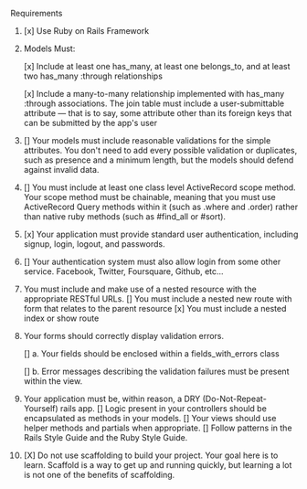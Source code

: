 Requirements

1. [x] Use Ruby on Rails Framework
2. Models Must:

    [x] Include at least one has_many, at least one belongs_to, and at least two has_many :through relationships

    [x] Include a many-to-many relationship implemented with has_many :through associations. The join table must include a user-submittable attribute — that is to say, some attribute other than its foreign keys that can be submitted by the app's user
    
3. [] Your models must include reasonable validations for the simple attributes. You don't need to add every possible validation or duplicates, such as presence and a minimum length, but the models should defend against invalid data.

4. [] You must include at least one class level ActiveRecord scope method. Your scope method must be chainable, meaning that you must use ActiveRecord Query methods within it (such as .where and .order) rather than native ruby methods (such as #find_all or #sort).

5. [x] Your application must provide standard user authentication, including signup, login, logout, and passwords.

6. [] Your authentication system must also allow login from some other service. Facebook, Twitter, Foursquare, Github, etc...

7. You must include and make use of a nested resource with the appropriate RESTful URLs.
    [] You must include a nested new route with form that relates to the parent resource
    [x] You must include a nested index or show route

8. Your forms should correctly display validation errors.

    [] a. Your fields should be enclosed within a fields_with_errors class

    [] b. Error messages describing the validation failures must be present within the view.

9. Your application must be, within reason, a DRY (Do-Not-Repeat-Yourself) rails app.
    [] Logic present in your controllers should be encapsulated as methods in your models.
    [] Your views should use helper methods and partials when appropriate.
    [] Follow patterns in the Rails Style Guide and the Ruby Style Guide.

10. [X] Do not use scaffolding to build your project. Your goal here is to learn. Scaffold is a way to get up and running quickly, but learning a lot is not one of the benefits of scaffolding.